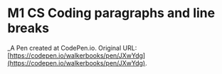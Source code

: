 # M1 CS Coding paragraphs and line breaks
 _A Pen created at CodePen.io. Original URL: [https://codepen.io/walkerbooks/pen/JXwYdg](https://codepen.io/walkerbooks/pen/JXwYdg).

 